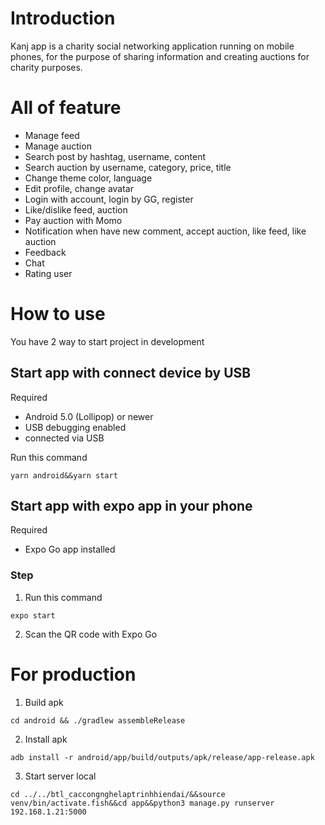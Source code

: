 # Introduction

Kanj app is a charity social networking application running on mobile phones, for the purpose of sharing information and creating auctions for charity purposes.

# All of feature

-   Manage feed
-   Manage auction
-   Search post by hashtag, username, content
-   Search auction by username, category, price, title
-   Change theme color, language
-   Edit profile, change avatar
-   Login with account, login by GG, register
-   Like/dislike feed, auction
-   Pay auction with Momo
-   Notification when have new comment, accept auction, like feed, like auction
-   Feedback
-   Chat
-   Rating user

# How to use

You have 2 way to start project in development

## Start app with connect device by USB

Required

-   Android 5.0 (Lollipop) or newer
-   USB debugging enabled
-   connected via USB

Run this command

```
yarn android&&yarn start
```

## Start app with expo app in your phone

Required

-   Expo Go app installed

### Step

1. Run this command

```
expo start
```

2. Scan the QR code with Expo Go

# For production

1. Build apk

```
cd android && ./gradlew assembleRelease
```

2. Install apk

```
adb install -r android/app/build/outputs/apk/release/app-release.apk
```

3. Start server local

```
cd ../../btl_caccongnghelaptrinhhiendai/&&source venv/bin/activate.fish&&cd app&&python3 manage.py runserver 192.168.1.21:5000
```
